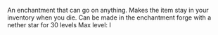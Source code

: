 An enchantment that can go on anything. Makes the item stay in your inventory when you die. Can be made in the enchantment forge with a nether star for 30 levels
Max level: I